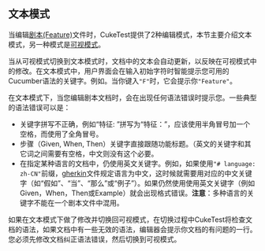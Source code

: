 ## 文本模式

当编辑[剧本(Feature)](/cucumber/concepts.md#feature)文件时，CukeTest提供了2种编辑模式，本节主要介绍文本模式，另一种模式是[可视模式](/features/visual_mode.md)。

当从可视模式切换到文本模式时，文档中的文本会自动更新，以反映在可视模式中的修改。在文本模式中，用户界面会在输入初始字符时智能提示您可用的Cucumber语法的关键字。例如。当你键入`"F"`时，它会提示你`"Feature"`。

在文本模式下，当您编辑剧本文档时，会在出现任何语法错误时提示您。一些典型的语法错误可以是：


* 关键字拼写不正确，例如“特征: ”拼写为“特征：”，应该使用半角冒号加一个空格，而使用了全角冒号。
* 步骤（Given, When, Then）关键字直接跟随功能标题。（英文的关键字和其它词之间需要有空格，中文则没有这个必要。
* 在指定某种语言的文档中，仍使用英文关键字。例如，如果使用`"# language: zh-CN"`前缀，[gherkin](/cucumber/concepts.md#gherkin)文件规定语言为中文，这时候就需要用对应的中文关键字（如“假如”、“当”、“那么”或“例子”）。如果仍然使用使用英文关键字（例如Given，When，Then或Example）就会出现格式错误。**注意**：多种语言的关键字不能在一个剧本文件中混用。

如果在文本模式下做了修改并切换回可视模式，在切换过程中CukeTest将检查文档的语法，如果文档中有一些无效的语法，编辑器会提示你文档的有问题的一行。您必须先修改文档纠正语法错误，然后切换到可视模式。
